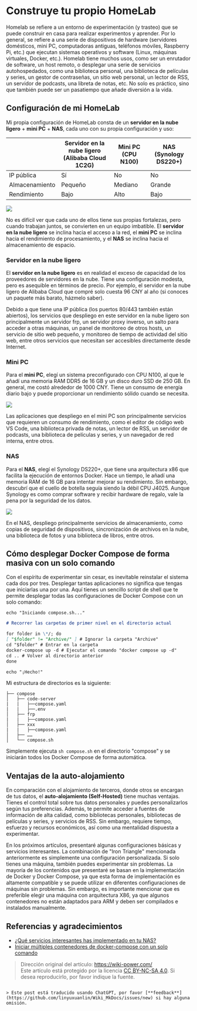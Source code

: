 # Construye tu propio HomeLab

Homelab se refiere a un entorno de experimentación (y trasteo) que se puede construir en casa para realizar experimentos y aprender. Por lo general, se refiere a una serie de dispositivos de hardware (servidores domésticos, mini PC, computadoras antiguas, teléfonos móviles, Raspberry Pi, etc.) que ejecutan sistemas operativos y software (Linux, máquinas virtuales, Docker, etc.). Homelab tiene muchos usos, como ser un enrutador de software, un host remoto, o desplegar una serie de servicios autohospedados, como una biblioteca personal, una biblioteca de películas y series, un gestor de contraseñas, un sitio web personal, un lector de RSS, un servidor de podcasts, una libreta de notas, etc. No solo es práctico, sino que también puede ser un pasatiempo que añade diversión a la vida.

## Configuración de mi HomeLab

Mi propia configuración de HomeLab consta de un **servidor en la nube ligero** + **mini PC** + **NAS**, cada uno con su propia configuración y uso:

|                | Servidor en la nube ligero (Alibaba Cloud 1C2G) | Mini PC (CPU N100) | NAS (Synology DS220+) |
| -------------- | ----------------------------------------------- | ------------------ | --------------------- |
| IP pública     | Sí                                              | No                 | No                    |
| Almacenamiento | Pequeño                                         | Mediano            | Grande                |
| Rendimiento    | Bajo                                            | Alto               | Bajo                  |

![](https://media.wiki-power.com/img/202304130031463.png)

No es difícil ver que cada uno de ellos tiene sus propias fortalezas, pero cuando trabajan juntos, se convierten en un equipo imbatible. El **servidor en la nube ligero** se inclina hacia el acceso a la red, el **mini PC** se inclina hacia el rendimiento de procesamiento, y el **NAS** se inclina hacia el almacenamiento de espacio.

### Servidor en la nube ligero

El **servidor en la nube ligero** es en realidad el exceso de capacidad de los proveedores de servidores en la nube. Tiene una configuración modesta, pero es asequible en términos de precio. Por ejemplo, el servidor en la nube ligero de Alibaba Cloud que compré solo cuesta 96 CNY al año (si conoces un paquete más barato, házmelo saber).

Debido a que tiene una IP pública (los puertos 80/443 también están abiertos), los servicios que despliego en este servidor en la nube ligero son principalmente un servidor frp, un servidor proxy inverso, un salto para acceder a otras máquinas, un panel de monitoreo de otros hosts, un servicio de sitio web pequeño, y monitoreo de tiempo de actividad del sitio web, entre otros servicios que necesitan ser accesibles directamente desde Internet.

### Mini PC

Para el **mini PC**, elegí un sistema preconfigurado con CPU N100, al que le añadí una memoria RAM DDR5 de 16 GB y un disco duro SSD de 250 GB. En general, me costó alrededor de 1000 CNY. Tiene un consumo de energía diario bajo y puede proporcionar un rendimiento sólido cuando se necesita.

![](https://media.wiki-power.com/img/202304130043744.png)

Las aplicaciones que despliego en el mini PC son principalmente servicios que requieren un consumo de rendimiento, como el editor de código web VS Code, una biblioteca privada de notas, un lector de RSS, un servidor de podcasts, una biblioteca de películas y series, y un navegador de red interna, entre otros.

### NAS

Para el **NAS**, elegí el Synology DS220+, que tiene una arquitectura x86 que facilita la ejecución de entornos Docker. Hace un tiempo, le añadí una memoria RAM de 16 GB para intentar mejorar su rendimiento. Sin embargo, descubrí que el cuello de botella seguía siendo la débil CPU J4025. Aunque Synology es como comprar software y recibir hardware de regalo, vale la pena por la seguridad de los datos.

![](https://media.wiki-power.com/img/202304130053483.png)

En el NAS, despliego principalmente servicios de almacenamiento, como copias de seguridad de dispositivos, sincronización de archivos en la nube, una biblioteca de fotos y una biblioteca de libros, entre otros.

## Cómo desplegar Docker Compose de forma masiva con un solo comando

Con el espíritu de experimentar sin cesar, es inevitable reinstalar el sistema cada dos por tres. Desplegar tantas aplicaciones no significa que tengas que iniciarlas una por una. Aquí tienes un sencillo script de shell que te permite desplegar todas las configuraciones de Docker Compose con un solo comando:

```shell title="compose.sh"
echo "Iniciando compose.sh..."
```

```markdown
# Recorrer las carpetas de primer nivel en el directorio actual

for folder in \*/; do
[ "$folder" != "Archive/" ] # Ignorar la carpeta "Archive"
cd "$folder" # Entrar en la carpeta
docker-compose up -d # Ejecutar el comando "docker compose up -d"
cd .. # Volver al directorio anterior
done

echo "¡Hecho!"
```

Mi estructura de directorios es la siguiente:

```
├── compose
│   ├── code-server
|   |   ├──compose.yaml
|   |   ├──.env
│   ├── frp
|   |   ├──compose.yaml
│   ├── xxx
|   |   ├──compose.yaml
│   ├── ……
│   └── compose.sh
```

Simplemente ejecuta `sh compose.sh` en el directorio "compose" y se iniciarán todos los Docker Compose de forma automática.

## Ventajas de la auto-alojamiento

En comparación con el alojamiento de terceros, donde otros se encargan de tus datos, el **auto-alojamiento (Self-Hosted)** tiene muchas ventajas. Tienes el control total sobre tus datos personales y puedes personalizarlos según tus preferencias. Además, te permite acceder a fuentes de información de alta calidad, como bibliotecas personales, bibliotecas de películas y series, y servicios de RSS. Sin embargo, requiere tiempo, esfuerzo y recursos económicos, así como una mentalidad dispuesta a experimentar.

En los próximos artículos, presentaré algunas configuraciones básicas y servicios interesantes. La combinación de "Iron Triangle" mencionada anteriormente es simplemente una configuración personalizada. Si solo tienes una máquina, también puedes experimentar sin problemas. La mayoría de los contenidos que presentaré se basan en la implementación de Docker y Docker Compose, ya que esta forma de implementación es altamente compatible y se puede utilizar en diferentes configuraciones de máquinas sin problemas. Sin embargo, es importante mencionar que es preferible elegir una máquina con arquitectura X86, ya que algunos contenedores no están adaptados para ARM y deben ser compilados e instalados manualmente.

## Referencias y agradecimientos

- [¿Qué servicios interesantes has implementado en tu NAS?](https://www.v2ex.com/t/901954)
- [Iniciar múltiples contenedores de docker-compose con un solo comando](https://juejin.cn/post/7082842557482270734)

> Dirección original del artículo: <https://wiki-power.com/>  
> Este artículo está protegido por la licencia [CC BY-NC-SA 4.0](https://creativecommons.org/licenses/by/4.0/deed.zh). Si desea reproducirlo, por favor indique la fuente.

```

> Este post está traducido usando ChatGPT, por favor [**feedback**](https://github.com/linyuxuanlin/Wiki_MkDocs/issues/new) si hay alguna omisión.
```
